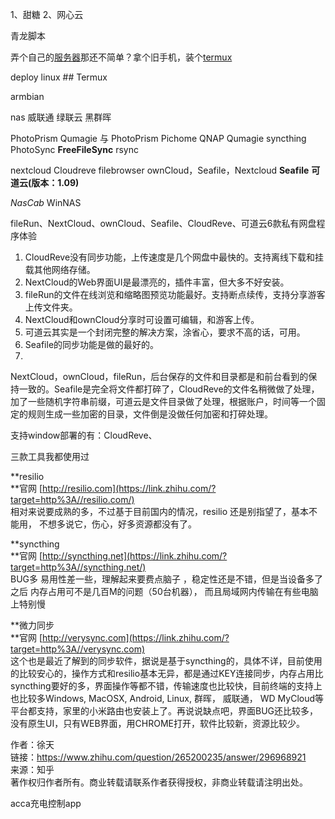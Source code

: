 1、甜糖
2、网心云

青龙脚本

弄个自己的[服务器](https://www.zhihu.com/search?q=%E6%9C%8D%E5%8A%A1%E5%99%A8&search_source=Entity&hybrid_search_source=Entity&hybrid_search_extra=%7B%22sourceType%22%3A%22answer%22%2C%22sourceId%22%3A2702395703%7D)那还不简单？拿个旧手机，装个[termux](https://www.zhihu.com/search?q=termux&search_source=Entity&hybrid_search_source=Entity&hybrid_search_extra=%7B%22sourceType%22%3A%22answer%22%2C%22sourceId%22%3A2702395703%7D)

deploy linux  ## Termux

armbian

nas
威联通  绿联云  黑群晖

PhotoPrism
Qumagie 与 PhotoPrism
Pichome
QNAP Qumagie
syncthing
PhotoSync
**FreeFileSync**
rsync


nextcloud  Cloudreve  filebrowser   ownCloud，Seafile，Nextcloud
**Seafile**  **可道云(版本：1.09)**

 _NasCab_    WinNAS

 fileRun、NextCloud、ownCloud、Seafile、CloudReve、可道云6款私有网盘程序体验
 
 1. CloudReve没有同步功能，上传速度是几个网盘中最快的。支持离线下载和挂载其他网络存储。  
2. NextCloud的Web界面UI是最漂亮的，插件丰富，但大多不好安装。  
3. fileRun的文件在线浏览和缩略图预览功能最好。支持断点续传，支持分享游客上传文件夹。  
4. NextCloud和ownCloud分享时可设置可编辑，和游客上传。  
5. 可道云其实是一个封闭完整的解决方案，涂省心，要求不高的话，可用。  
6. Seafile的同步功能是做的最好的。
7. 
NextCloud，ownCloud，fileRun，后台保存的文件和目录都是和前台看到的保持一致的。Seafile是完全将文件都打碎了，CloudReve的文件名稍微做了处理，加了一些随机字符串前缀，可道云是文件目录做了处理，根据账户，时间等一个固定的规则生成一些加密的目录，文件倒是没做任何加密和打碎处理。

支持window部署的有：CloudReve、


三款工具我都使用过

**resilio  
**官网 [http://resilio.com](https://link.zhihu.com/?target=http%3A//resilio.com/)  
相对来说要成熟的多，不过基于目前国内的情况，resilio 还是别指望了，基本不能用， 不想多说它，伤心，好多资源都没有了。

**syncthing  
**官网 [http://syncthing.net](https://link.zhihu.com/?target=http%3A//syncthing.net/)  
BUG多 易用性差一些，理解起来要费点脑子 ，稳定性还是不错，但是当设备多了之后 内存占用可不是几百M的问题（50台机器）， 而且局域网内传输在有些电脑上特别慢  

**微力同步  
**官网 [http://verysync.com](https://link.zhihu.com/?target=http%3A//verysync.com)  
这个也是最近了解到的同步软件，据说是基于syncthing的，具体不详，目前使用的比较安心的，操作方式和resilio基本无异，都是通过KEY连接同步，内存占用比syncthing要好的多，界面操作等都不错，传输速度也比较快，目前终端的支持上也比较多Windows, MacOSX, Android, Linux, 群晖， 威联通， WD MyCloud等平台都支持，家里的小米路由也安装上了。再说说缺点吧，界面BUG还比较多，没有原生UI，只有WEB界面，用CHROME打开，软件比较新，资源比较少。

  
  
作者：徐天  
链接：https://www.zhihu.com/question/265200235/answer/296968921  
来源：知乎  
著作权归作者所有。商业转载请联系作者获得授权，非商业转载请注明出处。


acca充电控制app
